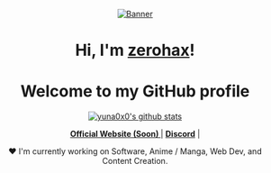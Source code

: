 <p align="center">
  <a href="https://t.me/ZeroHaxJI"><img src="kita-ikuyo-rap.webp" alt="Banner"></a>
</p>

<h1 align="center">Hi, I'm <a href="https://t.me/ZeroHaxJI">zerohax</a>!</h1>
<h1 align="center">Welcome to my GitHub profile</h1>

<p align="center">
  <a href="https://github.com/yuna0x0"><img src="https://github-readme-stats.vercel.app/api?username=ZeroHax-DEV&hide_border=true&show_icons=true" alt="yuna0x0's github stats"></a>
</p>

<p align="center">
  <strong><a href="https://github.com/ZeroHax-DEV">Official Website (Soon) </a></strong> |
  <strong><a href="https://discord.gg/7vRHUspD">Discord</a></strong> |
</p>

<p align="center">❤ I'm currently working on Software, Anime / Manga, Web Dev, and Content Creation.</p>

<!--
**yuna0x0/yuna0x0** is a ✨ _special_ ✨ repository because its `README.md` (this file) appears on your GitHub profile.

Here are some ideas to get you started:

- 🔭 I’m currently working on ...
- 🌱 I’m currently learning ...
- 👯 I’m looking to collaborate on ...
- 🤔 I’m looking for help with ...
- 💬 Ask me about ...
- 📫 How to reach me: ...
- 😄 Pronouns: ...
- ⚡ Fun fact: ...
-->
